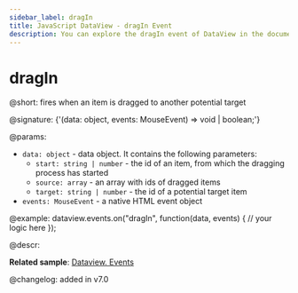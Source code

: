 ```yaml
---
sidebar_label: dragIn
title: JavaScript DataView - dragIn Event 
description: You can explore the dragIn event of DataView in the documentation of the DHTMLX JavaScript UI library. Browse developer guides and API reference, try out code examples and live demos, and download a free 30-day evaluation version of DHTMLX Suite.
---
```


# dragIn

@short: fires when an item is dragged to another potential target

@signature: {'(data: object, events: MouseEvent) => void | boolean;'}

@params:
- `data: object` - data object. It contains the following parameters:
	- `start: string | number` -  the id of an item, from which the dragging process has started
	- `source: array` - an array with ids of dragged items
	- `target: string | number` - the id of a potential target item
- `events: MouseEvent` - a native HTML event object

@example:
dataview.events.on("dragIn", function(data, events) {
    // your logic here
});

@descr:

**Related sample**: [Dataview. Events](https://snippet.dhtmlx.com/2d74uyoh)

@changelog: added in v7.0

[comment]: # (@relatedapi: dataview/api/dataview_afterdrag_event.md dataview/api/dataview_afterdrop_event.md dataview/api/dataview_beforedrag_event.md dataview/api/dataview_beforedrop_event.md dataview/api/dataview_canceldrop_event.md dataview/api/dataview_candrop_event.md dataview/api/dataview_dragout_event.md dataview/api/dataview_dragstart_event.md)

